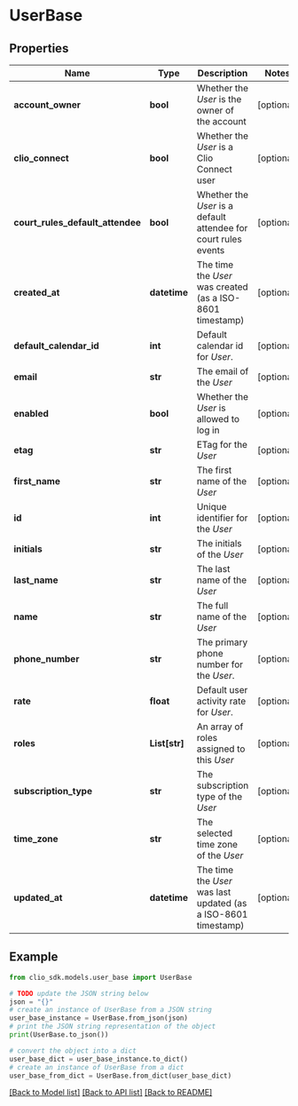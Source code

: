 # UserBase


## Properties

Name | Type | Description | Notes
------------ | ------------- | ------------- | -------------
**account_owner** | **bool** | Whether the *User* is the owner of the account | [optional] 
**clio_connect** | **bool** | Whether the *User* is a Clio Connect user | [optional] 
**court_rules_default_attendee** | **bool** | Whether the *User* is a default attendee for court rules events | [optional] 
**created_at** | **datetime** | The time the *User* was created (as a ISO-8601 timestamp) | [optional] 
**default_calendar_id** | **int** | Default calendar id for *User*. | [optional] 
**email** | **str** | The email of the *User* | [optional] 
**enabled** | **bool** | Whether the *User* is allowed to log in | [optional] 
**etag** | **str** | ETag for the *User* | [optional] 
**first_name** | **str** | The first name of the *User* | [optional] 
**id** | **int** | Unique identifier for the *User* | [optional] 
**initials** | **str** | The initials of the *User* | [optional] 
**last_name** | **str** | The last name of the *User* | [optional] 
**name** | **str** | The full name of the *User* | [optional] 
**phone_number** | **str** | The primary phone number for the *User*. | [optional] 
**rate** | **float** | Default user activity rate for *User*. | [optional] 
**roles** | **List[str]** | An array of roles assigned to this *User* | [optional] 
**subscription_type** | **str** | The subscription type of the *User* | [optional] 
**time_zone** | **str** | The selected time zone of the *User* | [optional] 
**updated_at** | **datetime** | The time the *User* was last updated (as a ISO-8601 timestamp) | [optional] 

## Example

```python
from clio_sdk.models.user_base import UserBase

# TODO update the JSON string below
json = "{}"
# create an instance of UserBase from a JSON string
user_base_instance = UserBase.from_json(json)
# print the JSON string representation of the object
print(UserBase.to_json())

# convert the object into a dict
user_base_dict = user_base_instance.to_dict()
# create an instance of UserBase from a dict
user_base_from_dict = UserBase.from_dict(user_base_dict)
```
[[Back to Model list]](../README.md#documentation-for-models) [[Back to API list]](../README.md#documentation-for-api-endpoints) [[Back to README]](../README.md)


